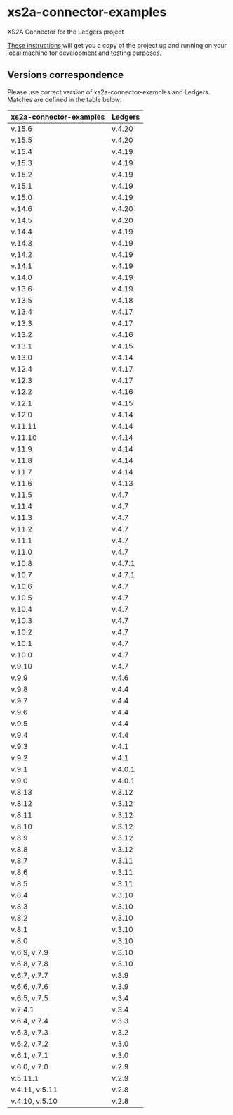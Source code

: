 # xs2a-connector-examples

XS2A Connector for the Ledgers project

[These instructions](GETTING_STARTED.md) will get you a copy of the project up and running on your local machine for development and testing purposes.

## Versions correspondence

Please use correct version of xs2a-connector-examples and Ledgers. Matches are defined in the table below:

| xs2a-connector-examples | Ledgers |
|-------------------------|---------|
| v.15.6                  | v.4.20  |
| v.15.5                  | v.4.20  |
| v.15.4                  | v.4.19  |
| v.15.3                  | v.4.19  |
| v.15.2                  | v.4.19  |
| v.15.1                  | v.4.19  |
| v.15.0                  | v.4.19  |
| v.14.6                  | v.4.20  |
| v.14.5                  | v.4.20  |
| v.14.4                  | v.4.19  |
| v.14.3                  | v.4.19  |
| v.14.2                  | v.4.19  |
| v.14.1                  | v.4.19  |
| v.14.0                  | v.4.19  |
| v.13.6                  | v.4.19  |
| v.13.5                  | v.4.18  |
| v.13.4                  | v.4.17  |
| v.13.3                  | v.4.17  |
| v.13.2                  | v.4.16  |
| v.13.1                  | v.4.15  |
| v.13.0                  | v.4.14  |
| v.12.4                  | v.4.17  |
| v.12.3                  | v.4.17  |
| v.12.2                  | v.4.16  |
| v.12.1                  | v.4.15  |
| v.12.0                  | v.4.14  |
| v.11.11                 | v.4.14  |
| v.11.10                 | v.4.14  |
| v.11.9                  | v.4.14  |
| v.11.8                  | v.4.14  |
| v.11.7                  | v.4.14  |
| v.11.6                  | v.4.13  |
| v.11.5                  | v.4.7   |
| v.11.4                  | v.4.7   |
| v.11.3                  | v.4.7   |
| v.11.2                  | v.4.7   |
| v.11.1                  | v.4.7   |
| v.11.0                  | v.4.7   |
| v.10.8                  | v.4.7.1 |
| v.10.7                  | v.4.7.1 |
| v.10.6                  | v.4.7   |
| v.10.5                  | v.4.7   |
| v.10.4                  | v.4.7   |
| v.10.3                  | v.4.7   |
| v.10.2                  | v.4.7   |
| v.10.1                  | v.4.7   |
| v.10.0                  | v.4.7   |
| v.9.10                  | v.4.7   |
| v.9.9                   | v.4.6   |
| v.9.8                   | v.4.4   |
| v.9.7                   | v.4.4   |
| v.9.6                   | v.4.4   |
| v.9.5                   | v.4.4   |
| v.9.4                   | v.4.4   |
| v.9.3                   | v.4.1   |
| v.9.2                   | v.4.1   |
| v.9.1                   | v.4.0.1 |
| v.9.0                   | v.4.0.1 |
| v.8.13                  | v.3.12  |
| v.8.12                  | v.3.12  |
| v.8.11                  | v.3.12  |
| v.8.10                  | v.3.12  |
| v.8.9                   | v.3.12  |
| v.8.8                   | v.3.12  |
| v.8.7                   | v.3.11  |
| v.8.6                   | v.3.11  |
| v.8.5                   | v.3.11  |
| v.8.4                   | v.3.10  |
| v.8.3                   | v.3.10  |
| v.8.2                   | v.3.10  |
| v.8.1                   | v.3.10  |
| v.8.0                   | v.3.10  |
| v.6.9, v.7.9            | v.3.10  |
| v.6.8, v.7.8            | v.3.10  |
| v.6.7, v.7.7            | v.3.9   |
| v.6.6, v.7.6            | v.3.9   |
| v.6.5, v.7.5            | v.3.4   |
| v.7.4.1                 | v.3.4   |
| v.6.4, v.7.4            | v.3.3   |
| v.6.3, v.7.3            | v.3.2   |
| v.6.2, v.7.2            | v.3.0   |
| v.6.1, v.7.1            | v.3.0   |
| v.6.0, v.7.0            | v.2.9   |
| v.5.11.1                | v.2.9   |
| v.4.11, v.5.11          | v.2.8   |
| v.4.10, v.5.10          | v.2.8   |
